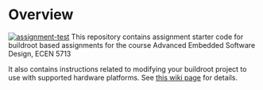 # Overview
[![assignment-test](https://github.com/cu-ecen-aeld/assignment-4-DennisLee03/actions/workflows/github-actions.yml/badge.svg)](https://github.com/cu-ecen-aeld/assignment-4-DennisLee03/actions/workflows/github-actions.yml)
This repository contains assignment starter code for buildroot based assignments for the course Advanced Embedded Software Design, ECEN 5713

It also contains instructions related to modifying your buildroot project to use with supported hardware platforms.  See [this wiki page](https://github.com/cu-ecen-5013/buildroot-assignments-base/wiki/Supported-Hardware) for details.
